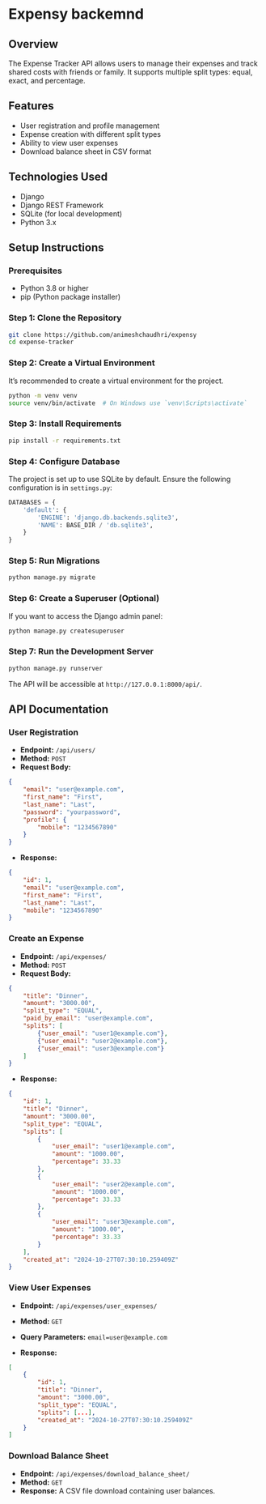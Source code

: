 # Expensy backemnd

## Overview

The Expense Tracker API allows users to manage their expenses and track shared costs with friends or family. It supports multiple split types: equal, exact, and percentage.

## Features

- User registration and profile management
- Expense creation with different split types
- Ability to view user expenses
- Download balance sheet in CSV format

## Technologies Used

- Django
- Django REST Framework
- SQLite (for local development)
- Python 3.x

## Setup Instructions

### Prerequisites

- Python 3.8 or higher
- pip (Python package installer)

### Step 1: Clone the Repository

```bash
git clone https://github.com/animeshchaudhri/expensy
cd expense-tracker
```

### Step 2: Create a Virtual Environment

It’s recommended to create a virtual environment for the project.

```bash
python -m venv venv
source venv/bin/activate  # On Windows use `venv\Scripts\activate`
```

### Step 3: Install Requirements

```bash
pip install -r requirements.txt
```

### Step 4: Configure Database

The project is set up to use SQLite by default. Ensure the following configuration is in `settings.py`:

```python
DATABASES = {
    'default': {
        'ENGINE': 'django.db.backends.sqlite3',
        'NAME': BASE_DIR / 'db.sqlite3',
    }
}
```

### Step 5: Run Migrations

```bash
python manage.py migrate
```

### Step 6: Create a Superuser (Optional)

If you want to access the Django admin panel:

```bash
python manage.py createsuperuser
```

### Step 7: Run the Development Server

```bash
python manage.py runserver
```

The API will be accessible at `http://127.0.0.1:8000/api/`.

## API Documentation

### User Registration

- **Endpoint:** `/api/users/`
- **Method:** `POST`
- **Request Body:**

```json
{
    "email": "user@example.com",
    "first_name": "First",
    "last_name": "Last",
    "password": "yourpassword",
    "profile": {
        "mobile": "1234567890"
    }
}
```

- **Response:**

```json
{
    "id": 1,
    "email": "user@example.com",
    "first_name": "First",
    "last_name": "Last",
    "mobile": "1234567890"
}
```

### Create an Expense

- **Endpoint:** `/api/expenses/`
- **Method:** `POST`
- **Request Body:**

```json
{
    "title": "Dinner",
    "amount": "3000.00",
    "split_type": "EQUAL",
    "paid_by_email": "user@example.com",
    "splits": [
        {"user_email": "user1@example.com"},
        {"user_email": "user2@example.com"},
        {"user_email": "user3@example.com"}
    ]
}
```

- **Response:**

```json
{
    "id": 1,
    "title": "Dinner",
    "amount": "3000.00",
    "split_type": "EQUAL",
    "splits": [
        {
            "user_email": "user1@example.com",
            "amount": "1000.00",
            "percentage": 33.33
        },
        {
            "user_email": "user2@example.com",
            "amount": "1000.00",
            "percentage": 33.33
        },
        {
            "user_email": "user3@example.com",
            "amount": "1000.00",
            "percentage": 33.33
        }
    ],
    "created_at": "2024-10-27T07:30:10.259409Z"
}
```

### View User Expenses

- **Endpoint:** `/api/expenses/user_expenses/`
- **Method:** `GET`
- **Query Parameters:** `email=user@example.com`

- **Response:**

```json
[
    {
        "id": 1,
        "title": "Dinner",
        "amount": "3000.00",
        "split_type": "EQUAL",
        "splits": [...],
        "created_at": "2024-10-27T07:30:10.259409Z"
    }
]
```

### Download Balance Sheet

- **Endpoint:** `/api/expenses/download_balance_sheet/`
- **Method:** `GET`
- **Response:** A CSV file download containing user balances.

#
